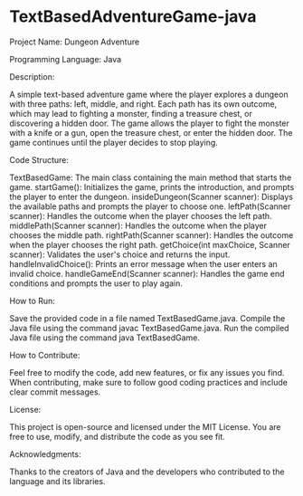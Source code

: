 # TextBasedAdventureGame-java


Project Name: Dungeon Adventure

Programming Language: Java

Description:

A simple text-based adventure game where the player explores a dungeon with three paths: left, middle, and right. Each path has its own outcome, which may lead to fighting a monster, finding a treasure chest, or discovering a hidden door. The game allows the player to fight the monster with a knife or a gun, open the treasure chest, or enter the hidden door. The game continues until the player decides to stop playing.

Code Structure:

TextBasedGame: The main class containing the main method that starts the game.
startGame(): Initializes the game, prints the introduction, and prompts the player to enter the dungeon.
insideDungeon(Scanner scanner): Displays the available paths and prompts the player to choose one.
leftPath(Scanner scanner): Handles the outcome when the player chooses the left path.
middlePath(Scanner scanner): Handles the outcome when the player chooses the middle path.
rightPath(Scanner scanner): Handles the outcome when the player chooses the right path.
getChoice(int maxChoice, Scanner scanner): Validates the user's choice and returns the input.
handleInvalidChoice(): Prints an error message when the user enters an invalid choice.
handleGameEnd(Scanner scanner): Handles the game end conditions and prompts the user to play again.

How to Run:

Save the provided code in a file named TextBasedGame.java.
Compile the Java file using the command javac TextBasedGame.java.
Run the compiled Java file using the command java TextBasedGame.

How to Contribute:

Feel free to modify the code, add new features, or fix any issues you find. When contributing, make sure to follow good coding practices and include clear commit messages.

License:

This project is open-source and licensed under the MIT License. You are free to use, modify, and distribute the code as you see fit.

Acknowledgments:

Thanks to the creators of Java and the developers who contributed to the language and its libraries.

